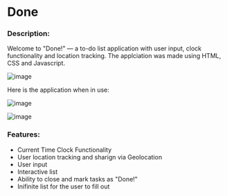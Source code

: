 # Done

### Description:
Welcome to "Done!" — a to-do list application with user input, clock functionality and location tracking. The applciation was made using HTML, CSS and Javascript.

![image](https://user-images.githubusercontent.com/111328484/212589905-d2f44697-afa3-489f-9d94-c589f2086b3d.png)

Here is the application when in use:


![image](https://user-images.githubusercontent.com/111328484/212579367-923ac4b5-5ac9-4f56-a677-761d6f9ef200.png)

![image](https://user-images.githubusercontent.com/111328484/212580944-5ec9616c-0926-4348-acff-aee3ef52bf3f.png)


### Features:
+ Current Time Clock Functionality
+ User location tracking and sharign via Geolocation
+ User input 
+ Interactive list
+ Ability to close and mark tasks as "Done!"
+ Inifinite list for the user to fill out
